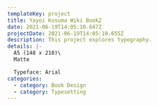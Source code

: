 ```yaml
---
templateKey: project
title: Yayoi Kusuma Wiki Book2
date: 2021-06-19T14:05:10.647Z
projectDate: 2021-06-19T14:05:10.655Z
description: This project explores typography.
details: |-
  A5 (148 x 210)\
  Matte

  Typeface: Arial
categories:
  - category: Book Design
  - category: Typesetting
---
```

